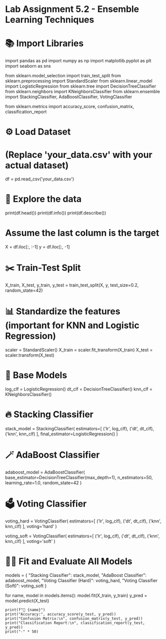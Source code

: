 # Lab Assignment 5.2 - Ensemble Learning Techniques

# 📚 Import Libraries
import pandas as pd
import numpy as np
import matplotlib.pyplot as plt
import seaborn as sns

from sklearn.model_selection import train_test_split
from sklearn.preprocessing import StandardScaler
from sklearn.linear_model import LogisticRegression
from sklearn.tree import DecisionTreeClassifier
from sklearn.neighbors import KNeighborsClassifier
from sklearn.ensemble import StackingClassifier, AdaBoostClassifier, VotingClassifier

from sklearn.metrics import accuracy_score, confusion_matrix, classification_report

# ⚙️ Load Dataset
# (Replace 'your_data.csv' with your actual dataset)
df = pd.read_csv('your_data.csv')

# 👀 Explore the data
print(df.head())
print(df.info())
print(df.describe())

# Assume the last column is the target
X = df.iloc[:, :-1]
y = df.iloc[:, -1]

# ✂️ Train-Test Split
X_train, X_test, y_train, y_test = train_test_split(X, y, test_size=0.2, random_state=42)

# 📊 Standardize the features (important for KNN and Logistic Regression)
scaler = StandardScaler()
X_train = scaler.fit_transform(X_train)
X_test = scaler.transform(X_test)

# 🚀 Base Models
log_clf = LogisticRegression()
dt_clf = DecisionTreeClassifier()
knn_clf = KNeighborsClassifier()

# 🔥 Stacking Classifier
stack_model = StackingClassifier(
    estimators=[
        ('lr', log_clf),
        ('dt', dt_clf),
        ('knn', knn_clf)
    ],
    final_estimator=LogisticRegression()
)

# 🪄 AdaBoost Classifier
adaboost_model = AdaBoostClassifier(
    base_estimator=DecisionTreeClassifier(max_depth=1),
    n_estimators=50,
    learning_rate=1.0,
    random_state=42
)

# 🗳️ Voting Classifier
voting_hard = VotingClassifier(
    estimators=[
        ('lr', log_clf),
        ('dt', dt_clf),
        ('knn', knn_clf)
    ],
    voting='hard'
)

voting_soft = VotingClassifier(
    estimators=[
        ('lr', log_clf),
        ('dt', dt_clf),
        ('knn', knn_clf)
    ],
    voting='soft'
)

# 🏋️‍♂️ Fit and Evaluate All Models

models = {
    "Stacking Classifier": stack_model,
    "AdaBoost Classifier": adaboost_model,
    "Voting Classifier (Hard)": voting_hard,
    "Voting Classifier (Soft)": voting_soft
}

for name, model in models.items():
    model.fit(X_train, y_train)
    y_pred = model.predict(X_test)
    
    print(f"🔵 {name}")
    print("Accuracy:", accuracy_score(y_test, y_pred))
    print("Confusion Matrix:\n", confusion_matrix(y_test, y_pred))
    print("Classification Report:\n", classification_report(y_test, y_pred))
    print("-" * 50)
